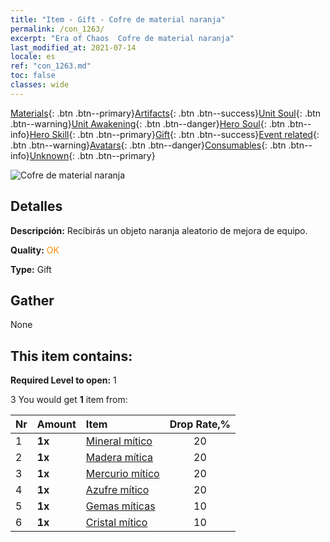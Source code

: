 ```yaml
---
title: "Item - Gift - Cofre de material naranja"
permalink: /con_1263/
excerpt: "Era of Chaos  Cofre de material naranja"
last_modified_at: 2021-07-14
locale: es
ref: "con_1263.md"
toc: false
classes: wide
---
```

 [Materials](/ItemsES/){: .btn .btn--primary}[Artifacts](/ItemsES/Artifacts/){: .btn .btn--success}[Unit Soul](/ItemsES/UnitSoul/){: .btn .btn--warning}[Unit Awakening](/ItemsES/UnitAwakening/){: .btn .btn--danger}[Hero Soul](/ItemsES/HeroSoul/){: .btn .btn--info}[Hero Skill](/ItemsES/HeroSkill/){: .btn .btn--primary}[Gift](/ItemsES/Gift/){: .btn .btn--success}[Event related](/ItemsES/Events/){: .btn .btn--warning}[Avatars](/ItemsES/Avatars/){: .btn .btn--danger}[Consumables](/ItemsES/Consumables/){: .btn .btn--info}[Unknown](/ItemsES/Unknown/){: .btn .btn--primary}

 ![Cofre de material naranja](/images/t/i_304002.png)

## Detalles
 **Descripción:** Recibirás un objeto naranja aleatorio de mejora de equipo.

 **Quality:** <span style="color: #FF8C00">OK</span>

 **Type:** Gift

## Gather

  None

## This item contains:

 **Required Level to open:** 1

 3 You would get **1** item  from:

  | Nr | Amount |     Item    | Drop Rate,% |
  |:---|:-------|:------------|:---------:|
  | 1 |  **1x** | [Mineral mítico](/ItemsES/mat_61/) | 20 | 
  | 2 |  **1x** | [Madera mítica](/ItemsES/mat_62/) | 20 | 
  | 3 |  **1x** | [Mercurio mítico](/ItemsES/mat_63/) | 20 | 
  | 4 |  **1x** | [Azufre mítico](/ItemsES/mat_64/) | 20 | 
  | 5 |  **1x** | [Gemas míticas](/ItemsES/mat_65/) | 10 | 
  | 6 |  **1x** | [Cristal mítico](/ItemsES/mat_66/) | 10 | 
